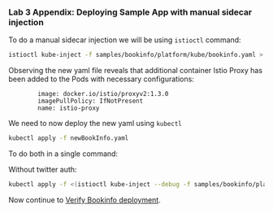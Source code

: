 ### <a name="manual"></a> Lab 3 Appendix: Deploying Sample App with manual sidecar injection

To do a manual sidecar injection we will be using `istioctl` command:

```sh
istioctl kube-inject -f samples/bookinfo/platform/kube/bookinfo.yaml > newBookInfo.yaml
```

Observing the new yaml file reveals that additional container Istio Proxy has been added to the Pods with necessary configurations:

```
        image: docker.io/istio/proxyv2:1.3.0
        imagePullPolicy: IfNotPresent
        name: istio-proxy
```

We need to now deploy the new yaml using `kubectl`
```sh
kubectl apply -f newBookInfo.yaml
```

To do both in a single command:


Without twitter auth:
```sh
kubectl apply -f <(istioctl kube-inject --debug -f samples/bookinfo/platform/kube/bookinfo.yaml)
```

Now continue to [Verify Bookinfo deployment](README.md#verify).
